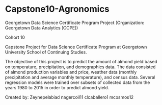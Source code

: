# Capstone10-Agronomics
Georgetown Data Science Certificate Program Project (Organization: Georgetown Data Analytics (CCPE))

Cohort 10

Capstone Project for Data Science Certificate Program at Georgetown University School of Continuing Studies.

The objective of this project is to predict the amount of almond yield based on temperature, precipitation, and demographics data. The data consisted of almond production variables and price, weather data (monthly precipitation and average monthly temperature), and census data. Several regression models were trained over subsets of collected data from the years 1980 to 2015 in order to predict almond yield.

Created by: Zeynepelabiad nagercoil11 clcaballero1 mcosmos12
